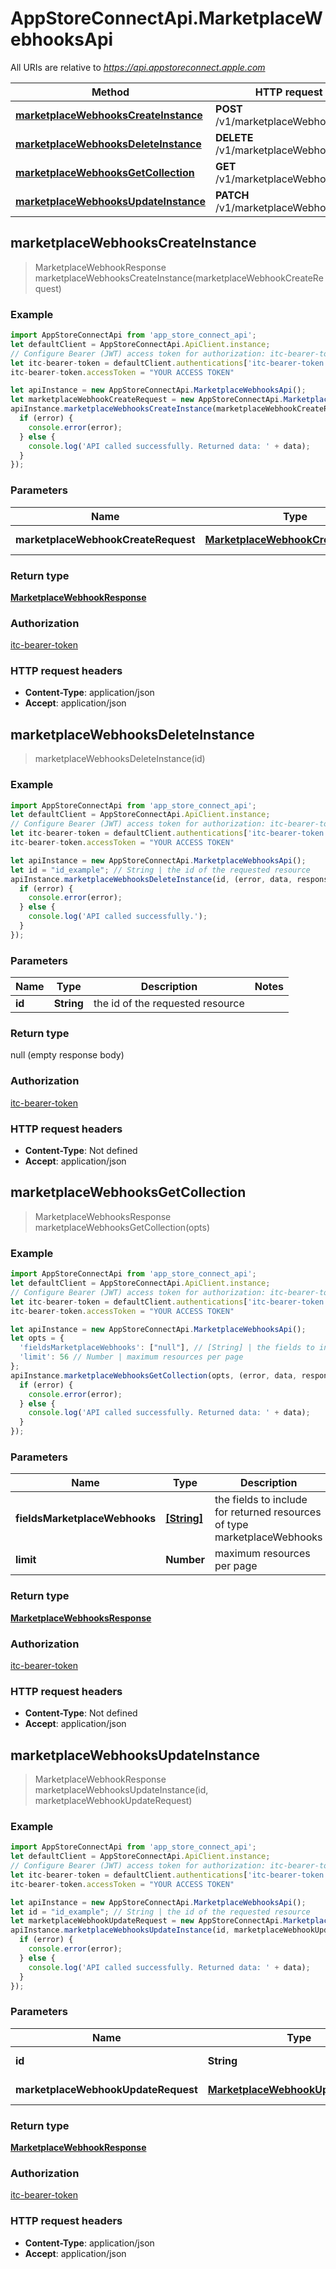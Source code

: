 # AppStoreConnectApi.MarketplaceWebhooksApi

All URIs are relative to *https://api.appstoreconnect.apple.com*

Method | HTTP request | Description
------------- | ------------- | -------------
[**marketplaceWebhooksCreateInstance**](MarketplaceWebhooksApi.md#marketplaceWebhooksCreateInstance) | **POST** /v1/marketplaceWebhooks | 
[**marketplaceWebhooksDeleteInstance**](MarketplaceWebhooksApi.md#marketplaceWebhooksDeleteInstance) | **DELETE** /v1/marketplaceWebhooks/{id} | 
[**marketplaceWebhooksGetCollection**](MarketplaceWebhooksApi.md#marketplaceWebhooksGetCollection) | **GET** /v1/marketplaceWebhooks | 
[**marketplaceWebhooksUpdateInstance**](MarketplaceWebhooksApi.md#marketplaceWebhooksUpdateInstance) | **PATCH** /v1/marketplaceWebhooks/{id} | 



## marketplaceWebhooksCreateInstance

> MarketplaceWebhookResponse marketplaceWebhooksCreateInstance(marketplaceWebhookCreateRequest)



### Example

```javascript
import AppStoreConnectApi from 'app_store_connect_api';
let defaultClient = AppStoreConnectApi.ApiClient.instance;
// Configure Bearer (JWT) access token for authorization: itc-bearer-token
let itc-bearer-token = defaultClient.authentications['itc-bearer-token'];
itc-bearer-token.accessToken = "YOUR ACCESS TOKEN"

let apiInstance = new AppStoreConnectApi.MarketplaceWebhooksApi();
let marketplaceWebhookCreateRequest = new AppStoreConnectApi.MarketplaceWebhookCreateRequest(); // MarketplaceWebhookCreateRequest | MarketplaceWebhook representation
apiInstance.marketplaceWebhooksCreateInstance(marketplaceWebhookCreateRequest, (error, data, response) => {
  if (error) {
    console.error(error);
  } else {
    console.log('API called successfully. Returned data: ' + data);
  }
});
```

### Parameters


Name | Type | Description  | Notes
------------- | ------------- | ------------- | -------------
 **marketplaceWebhookCreateRequest** | [**MarketplaceWebhookCreateRequest**](MarketplaceWebhookCreateRequest.md)| MarketplaceWebhook representation | 

### Return type

[**MarketplaceWebhookResponse**](MarketplaceWebhookResponse.md)

### Authorization

[itc-bearer-token](../README.md#itc-bearer-token)

### HTTP request headers

- **Content-Type**: application/json
- **Accept**: application/json


## marketplaceWebhooksDeleteInstance

> marketplaceWebhooksDeleteInstance(id)



### Example

```javascript
import AppStoreConnectApi from 'app_store_connect_api';
let defaultClient = AppStoreConnectApi.ApiClient.instance;
// Configure Bearer (JWT) access token for authorization: itc-bearer-token
let itc-bearer-token = defaultClient.authentications['itc-bearer-token'];
itc-bearer-token.accessToken = "YOUR ACCESS TOKEN"

let apiInstance = new AppStoreConnectApi.MarketplaceWebhooksApi();
let id = "id_example"; // String | the id of the requested resource
apiInstance.marketplaceWebhooksDeleteInstance(id, (error, data, response) => {
  if (error) {
    console.error(error);
  } else {
    console.log('API called successfully.');
  }
});
```

### Parameters


Name | Type | Description  | Notes
------------- | ------------- | ------------- | -------------
 **id** | **String**| the id of the requested resource | 

### Return type

null (empty response body)

### Authorization

[itc-bearer-token](../README.md#itc-bearer-token)

### HTTP request headers

- **Content-Type**: Not defined
- **Accept**: application/json


## marketplaceWebhooksGetCollection

> MarketplaceWebhooksResponse marketplaceWebhooksGetCollection(opts)



### Example

```javascript
import AppStoreConnectApi from 'app_store_connect_api';
let defaultClient = AppStoreConnectApi.ApiClient.instance;
// Configure Bearer (JWT) access token for authorization: itc-bearer-token
let itc-bearer-token = defaultClient.authentications['itc-bearer-token'];
itc-bearer-token.accessToken = "YOUR ACCESS TOKEN"

let apiInstance = new AppStoreConnectApi.MarketplaceWebhooksApi();
let opts = {
  'fieldsMarketplaceWebhooks': ["null"], // [String] | the fields to include for returned resources of type marketplaceWebhooks
  'limit': 56 // Number | maximum resources per page
};
apiInstance.marketplaceWebhooksGetCollection(opts, (error, data, response) => {
  if (error) {
    console.error(error);
  } else {
    console.log('API called successfully. Returned data: ' + data);
  }
});
```

### Parameters


Name | Type | Description  | Notes
------------- | ------------- | ------------- | -------------
 **fieldsMarketplaceWebhooks** | [**[String]**](String.md)| the fields to include for returned resources of type marketplaceWebhooks | [optional] 
 **limit** | **Number**| maximum resources per page | [optional] 

### Return type

[**MarketplaceWebhooksResponse**](MarketplaceWebhooksResponse.md)

### Authorization

[itc-bearer-token](../README.md#itc-bearer-token)

### HTTP request headers

- **Content-Type**: Not defined
- **Accept**: application/json


## marketplaceWebhooksUpdateInstance

> MarketplaceWebhookResponse marketplaceWebhooksUpdateInstance(id, marketplaceWebhookUpdateRequest)



### Example

```javascript
import AppStoreConnectApi from 'app_store_connect_api';
let defaultClient = AppStoreConnectApi.ApiClient.instance;
// Configure Bearer (JWT) access token for authorization: itc-bearer-token
let itc-bearer-token = defaultClient.authentications['itc-bearer-token'];
itc-bearer-token.accessToken = "YOUR ACCESS TOKEN"

let apiInstance = new AppStoreConnectApi.MarketplaceWebhooksApi();
let id = "id_example"; // String | the id of the requested resource
let marketplaceWebhookUpdateRequest = new AppStoreConnectApi.MarketplaceWebhookUpdateRequest(); // MarketplaceWebhookUpdateRequest | MarketplaceWebhook representation
apiInstance.marketplaceWebhooksUpdateInstance(id, marketplaceWebhookUpdateRequest, (error, data, response) => {
  if (error) {
    console.error(error);
  } else {
    console.log('API called successfully. Returned data: ' + data);
  }
});
```

### Parameters


Name | Type | Description  | Notes
------------- | ------------- | ------------- | -------------
 **id** | **String**| the id of the requested resource | 
 **marketplaceWebhookUpdateRequest** | [**MarketplaceWebhookUpdateRequest**](MarketplaceWebhookUpdateRequest.md)| MarketplaceWebhook representation | 

### Return type

[**MarketplaceWebhookResponse**](MarketplaceWebhookResponse.md)

### Authorization

[itc-bearer-token](../README.md#itc-bearer-token)

### HTTP request headers

- **Content-Type**: application/json
- **Accept**: application/json

